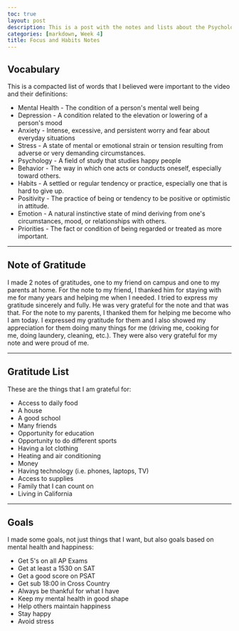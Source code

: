 ```yaml
---
toc: true
layout: post
description: This is a post with the notes and lists about the Psychology and the Good Life video
categories: [markdown, Week 4]
title: Focus and Habits Notes
---
```

## Vocabulary
This is a compacted list of words that I believed were important to the video and their definitions:
- Mental Health - The condition of a person's mental well being
- Depression - A condition related to the elevation or lowering of a person's mood
- Anxiety - Intense, excessive, and persistent worry and fear about everyday situations
- Stress - A state of mental or emotional strain or tension resulting from adverse or very demanding circumstances.
- Psychology - A field of study that studies happy people
- Behavior - The way in which one acts or conducts oneself, especially toward others.
- Habits - A settled or regular tendency or practice, especially one that is hard to give up.
- Positivity - The practice of being or tendency to be positive or optimistic in attitude.
- Emotion - A natural instinctive state of mind deriving from one's circumstances, mood, or relationships with others.
- Priorities - The fact or condition of being regarded or treated as more important.

---
## Note of Gratitude
I made 2 notes of gratitudes, one to my friend on campus and one to my parents at home.
For the note to my friend, I thanked him for staying with me for many years and helping me when I needed. I tried to express my gratitude sincerely and fully. He was very grateful for the note and that was that.
For the note to my parents, I thanked them for helping me become who I am today. I expressed my gratitude for them and I also showed my appreciation for them doing many things for me (driving me, cooking for me, doing laundery, cleaning, etc.). They were also very grateful for my note and were proud of me.

---
## Gratitude List
These are the things that I am grateful for:
- Access to daily food
- A house
- A good school
- Many friends
- Opportunity for education
- Opportunity to do different sports
- Having a lot clothing
- Heating and air conditioning
- Money
- Having technology (i.e. phones, laptops, TV)
- Access to supplies
- Family that I can count on
- Living in California

---
## Goals
I made some goals, not just things that I want, but also goals based on mental health and happiness:
- Get 5's on all AP Exams
- Get at least a 1530 on SAT
- Get a good score on PSAT
- Get sub 18:00 in Cross Country
- Always be thankful for what I have
- Keep my mental health in good shape
- Help others maintain happiness
- Stay happy
- Avoid stress